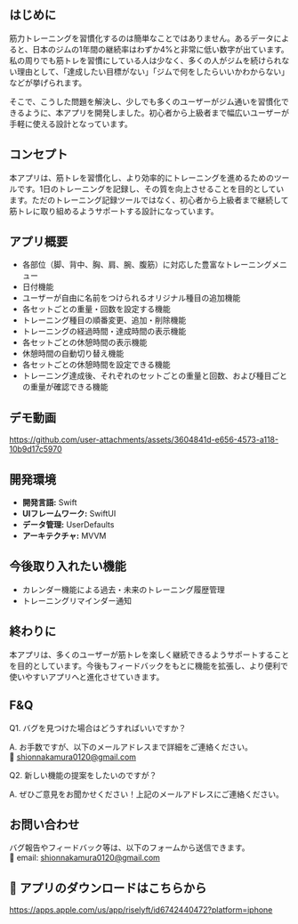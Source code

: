はじめに
--
筋力トレーニングを習慣化するのは簡単なことではありません。あるデータによると、日本のジムの1年間の継続率はわずか4%と非常に低い数字が出ています。私の周りでも筋トレを習慣にしている人は少なく、多くの人がジムを続けられない理由として、「達成したい目標がない」「ジムで何をしたらいいかわからない」などが挙げられます。

そこで、こうした問題を解決し、少しでも多くのユーザーがジム通いを習慣化できるように、本アプリを開発しました。初心者から上級者まで幅広いユーザーが手軽に使える設計となっています。



コンセプト
--
本アプリは、筋トレを習慣化し、より効率的にトレーニングを進めるためのツールです。1日のトレーニングを記録し、その質を向上させることを目的としています。ただのトレーニング記録ツールではなく、初心者から上級者まで継続して筋トレに取り組めるようサポートする設計になっています。



アプリ概要
--

- 各部位（脚、背中、胸、肩、腕、腹筋）に対応した豊富なトレーニングメニュー
- 日付機能
- ユーザーが自由に名前をつけられるオリジナル種目の追加機能
- 各セットごとの重量・回数を設定する機能
- トレーニング種目の順番変更、追加・削除機能
- トレーニングの経過時間・達成時間の表示機能
- 各セットごとの休憩時間の表示機能
- 休憩時間の自動切り替え機能
- 各セットごとの休憩時間を設定できる機能
- トレーニング達成後、それぞれのセットごとの重量と回数、および種目ごとの重量が確認できる機能



デモ動画
---

https://github.com/user-attachments/assets/3604841d-e656-4573-a118-10b9d17c5970



開発環境
---
- **開発言語:** Swift
- **UIフレームワーク:** SwiftUI
- **データ管理:** UserDefaults
- **アーキテクチャ:** MVVM

今後取り入れたい機能
---

- カレンダー機能による過去・未来のトレーニング履歴管理
- トレーニングリマインダー通知


終わりに
---
本アプリは、多くのユーザーが筋トレを楽しく継続できるようサポートすることを目的としています。今後もフィードバックをもとに機能を拡張し、より便利で使いやすいアプリへと進化させていきます。

F&Q
--
Q1. バグを見つけた場合はどうすればいいですか？

A. お手数ですが、以下のメールアドレスまで詳細をご連絡ください。  
📩 shionnakamura0120@gmail.com

Q2. 新しい機能の提案をしたいのですが？

A. ぜひご意見をお聞かせください！上記のメールアドレスにご連絡ください。

お問い合わせ
--
バグ報告やフィードバック等は、以下のフォームから送信できます。  
📩 email: shionnakamura0120@gmail.com

📲 アプリのダウンロードはこちらから 
--
https://apps.apple.com/us/app/riselyft/id6742440472?platform=iphone
